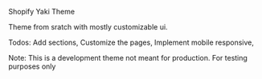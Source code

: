 Shopify Yaki Theme

Theme from sratch with mostly customizable ui.

Todos:
  Add sections,
  Customize the pages,
  Implement mobile responsive,


Note:   This is a development theme not meant for production.
        For testing purposes only